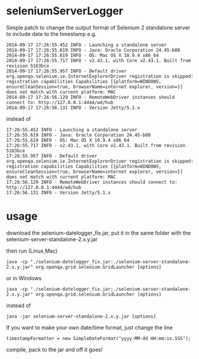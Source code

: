 seleniumServerLogger
====================

Simple patch to change the output format of Selenium 2 standalone server to include date to the timestamp e.g.

    2014-09-17 17:26:55.452 INFO - Launching a standalone server
    2014-09-17 17:26:55.619 INFO - Java: Oracle Corporation 24.45-b08
    2014-09-17 17:26:55.619 INFO - OS: Mac OS X 10.9.4 x86_64
    2014-09-17 17:26:55.717 INFO - v2.43.1, with Core v2.43.1. Built from revision 5163bce
    2014-09-17 17:26:55.957 INFO - Default driver org.openqa.selenium.ie.InternetExplorerDriver registration is skipped: registration capabilities Capabilities [{platform=WINDOWS, ensureCleanSession=true, browserName=internet explorer, version=}] does not match with current platform: MAC
    2014-09-17 17:26:56.129 INFO - RemoteWebDriver instances should connect to: http://127.0.0.1:4444/wd/hub
    2014-09-17 17:26:56.131 INFO - Version Jetty/5.1.x

instead of

    17:26:55.452 INFO - Launching a standalone server
    17:26:55.619 INFO - Java: Oracle Corporation 24.45-b08
    17:26:55.619 INFO - OS: Mac OS X 10.9.4 x86_64
    17:26:55.717 INFO - v2.43.1, with Core v2.43.1. Built from revision 5163bce
    17:26:55.957 INFO - Default driver org.openqa.selenium.ie.InternetExplorerDriver registration is skipped: registration capabilities Capabilities [{platform=WINDOWS, ensureCleanSession=true, browserName=internet explorer, version=}] does not match with current platform: MAC
    17:26:56.129 INFO - RemoteWebDriver instances should connect to: http://127.0.0.1:4444/wd/hub
    17:26:56.131 INFO - Version Jetty/5.1.x
    
usage
====================
download the selenium-datelogger_fix.jar, put it in the same folder with the selenium-server-standalone-2.x.y.jar

then run (Linux,Mac)

    java -cp "./selenium-datelogger_fix.jar:./selenium-server-standalone-2.x.y.jar" org.openqa.grid.selenium.GridLauncher [options]

or in Windows

    java -cp "./selenium-datelogger_fix.jar;./selenium-server-standalone-2.x.y.jar" org.openqa.grid.selenium.GridLauncher [options]

instead of

    java -jar selenium-server-standalone-2.x.y.jar [options]
    
If you want to make your own date/time format, just change the line

    timestampFormatter = new SimpleDateFormat("yyyy-MM-dd HH:mm:ss.SSS");
    
compile, pack to the jar and off it goes!


